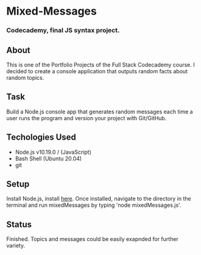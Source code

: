 # Mixed-Messages
### Codecademy, final JS syntax project.
## About
This is one of the Portfolio Projects of the Full Stack Codecademy course. I decided to create a console application that outputs random facts about random topics.
## Task
Build a Node.js console app that generates random messages each time a user runs the program and version your project with Git/GitHub.
## Techologies Used
- Node.js v10.19.0 / (JavaScript)
- Bash Shell (Ubuntu 20.04)
- git 
## Setup
Install Node.js, install [here](https://nodejs.org/en/download/). Once installed, navigate to the directory in the terminal and run mixedMessages by typing 'node mixedMessages.js'.
## Status
Finished. Topics and messages could be easily exapnded for further variety.

